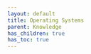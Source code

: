 ```yaml
---
layout: default
title: Operating Systems
parent: Knowledge
has_children: true
has_toc: true
---
```

